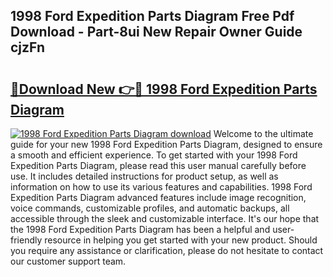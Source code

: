 ## 1998 Ford Expedition Parts Diagram Free Pdf Download - Part-8ui New Repair Owner Guide cjzFn

# <h2><a href="http://dftsth.blite.top/?on=1998+Ford+Expedition+Parts+Diagram">🔗Download New 👉🔴 1998 Ford Expedition Parts Diagram</a></h2>

[![1998 Ford Expedition Parts Diagram download](https://i.imgur.com/lujVjoI.png)](http://dftsth.blite.top/?on=1998+Ford+Expedition+Parts+Diagram)
Welcome to the ultimate guide for your new 1998 Ford Expedition Parts Diagram, designed to ensure a smooth and efficient experience. To get started with your 1998 Ford Expedition Parts Diagram, please read this user manual carefully before use. It includes detailed instructions for product setup, as well as information on how to use its various features and capabilities. 1998 Ford Expedition Parts Diagram advanced features include image recognition, voice commands, customizable profiles, and automatic backups, all accessible through the sleek and customizable interface. It's our hope that the 1998 Ford Expedition Parts Diagram has been a helpful and user-friendly resource in helping you get started with your new product. Should you require any assistance or clarification, please do not hesitate to contact our customer support team.
